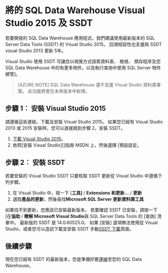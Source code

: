 <properties
   pageTitle="安裝 SQL Data Warehouse Visual Studio 與 SSDT |Microsoft Azure"
   description="Azure SQL Data Warehouse 安裝 Visual Studio 與 SQL Server 開發 Tools (SSDT)"
   services="sql-data-warehouse"
   documentationCenter="NA"
   authors="sonyam"
   manager="barbkess"
   editor=""/>

<tags
   ms.service="sql-data-warehouse"
   ms.devlang="NA"
   ms.topic="article"
   ms.tgt_pltfrm="NA"
   ms.workload="data-services"
   ms.date="08/16/2016"
   ms.author="sonyama;barbkess"/>

# <a name="install-visual-studio-2015-and-ssdt-for-sql-data-warehouse"></a>將的 SQL Data Warehouse Visual Studio 2015 及 SSDT

若要開發的 SQL Data Warehouse 應用程式，我們建議使用最新版本的 SQL Server Data Tools (SSDT) 的 Visual Studio 2015。  回溯相容性也支援與 SSDT visual Studio 2013 更新 5年。  

Visual Studio 使用 SSDT 可讓您以視覺方式探索資料表、 檢視、 預存程序及您 SQL Data Warehouse 中的有更多物件，以及執行查詢中使用 SQL Server 物件總管]。

> [AZURE.NOTE] SQL Data Warehouse 還不支援 Visual Studio 資料庫專案。  此功能將會在未來版本中新增。

## <a name="step-1-install-visual-studio-2015"></a>步驟 1︰ 安裝 Visual Studio 2015

請遵循這些連結，下載及安裝 Visual Studio 2015。 如果您已經有 Visual Studio 2013 或 2015 安裝時，您可以直接跳到步驟 2，安裝 SSDT。

1. [下載 Visual Studio 2015][]。
2. 依照[安裝 Visual Studio][]指南 MSDN 上，然後選擇 [預設設定。

## <a name="step-2-install-ssdt"></a>步驟 2︰ 安裝 SSDT

若要安裝的 Visual Studio SSDT 只要核取 SSDT 更新從 Visual Studio 中遵循下列步驟。

1. 在 Visual Studio 中，按一下 [**工具]** / **Extensions 和更新...** / **更新**
2. 選取**產品的更新**，然後尋找**Microsoft SQL Server 更新資料庫工具**

如果找不到更新，您應該已安裝最新版本。  若要確認 SSDT 已安裝，請按一下 [在**協助** / **瞭解 Microsoft Visual Studio**與 SQL Server Data Tools 的 [查詢] 清單中。  最新版的 SSDT 是 14.0.60525.0。  如果 [安裝] 選項無法使用從 Visual Studio，或者您可以造訪下載並安裝 SSDT 手動[SSDT 下載][]頁面。

## <a name="next-steps"></a>後續步驟

現在您已經有 SSDT 的最新版本，您是準備好要[連線][]至您的 SQL Data Warehouse。

<!--Anchors-->

<!--Image references-->

<!--Articles-->
[連線]: ./sql-data-warehouse-query-visual-studio.md

<!--Other-->
[下載 Visual Studio 2015]: https://www.visualstudio.com/downloads/
[安裝的 Visual Studio]: https://msdn.microsoft.com/library/e2h7fzkw.aspx
[SSDT 下載]: https://msdn.microsoft.com/library/mt204009.aspx

